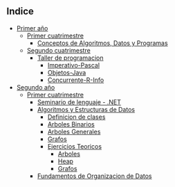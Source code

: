 ## Indice
* [Primer año](https://github.com/juani48/Facultad-Practicas/tree/main/1ro)
  * [Primer cuatrimestre](https://github.com/juani48/Facultad-Practicas/tree/main/1ro/1-Cutrimestre)
    * [Conceptos de Algoritmos, Datos y Programas](https://github.com/juani48/Facultad-Practicas/tree/main/1ro/1-Cutrimestre/CADP)
  * [Segundo cuatrimestre](https://github.com/juani48/Facultad-Practicas/tree/main/1ro/2-Cutrimestre)
    * [Taller de programacion](https://github.com/juani48/Facultad-Practicas/tree/main/1ro/2-Cutrimestre/TallerDeProgramacion)
      * [Imperativo-Pascal](https://github.com/juani48/Facultad-Practicas/tree/main/1ro/2-Cutrimestre/TallerDeProgramacion/1-Imperativo%20(Pascal))
      * [Objetos-Java](https://github.com/juani48/Facultad-Practicas/tree/main/1ro/2-Cutrimestre/TallerDeProgramacion/2-Objetos%20(Java))
      * [Concurrente-R-Info](https://github.com/juani48/Facultad-Practicas/tree/main/1ro/2-Cutrimestre/TallerDeProgramacion/3-Concurrente%20(r-info))
* [Segundo año](https://github.com/juani48/Facultad-Practicas/tree/main/2do)
  * [Primer cuatrimestre](https://github.com/juani48/Facultad-Practicas/tree/main/2do/1er%20Cuatrimestre)
    * [Seminario de lenguaje - .NET](https://github.com/juani48/Facultad-Practicas/tree/main/2do/1er%20Cuatrimestre)
    * [Algoritmos y Estructuras de Datos](https://github.com/juani48/Facultad-Practicas/tree/main/2do/1er%20Cuatrimestre/AyED)
      * [Definicion de clases](https://github.com/juani48/Facultad-Practicas/tree/main/2do/1er%20Cuatrimestre/AyED/JavaClases)
      * [Arboles Binarios](https://github.com/juani48/Facultad-Practicas/tree/main/2do/1er%20Cuatrimestre/AyED/ArbolesBInarios-Practica2) 
      * [Arboles Generales](https://github.com/juani48/Facultad-Practicas/tree/main/2do/1er%20Cuatrimestre/AyED/ArbolesGenerales-Practica3)
      * [Grafos](https://github.com/juani48/Facultad-Practicas/tree/main/2do/1er%20Cuatrimestre/AyED/Grafos-Pratica5)
      * [Ejercicios Teoricos](https://github.com/juani48/Facultad-Practicas/tree/main/2do/1er%20Cuatrimestre/AyED/EjercitacionTeorica)
         * [Arboles](https://github.com/juani48/Facultad-Practicas/tree/main/2do/1er%20Cuatrimestre/AyED/EjercitacionTeorica/Arboles)
         * [Heap](https://github.com/juani48/Facultad-Practicas/tree/main/2do/1er%20Cuatrimestre/AyED/EjercitacionTeorica/Heap)
         * [Grafos](https://github.com/juani48/Facultad-Practicas/tree/main/2do/1er%20Cuatrimestre/AyED/EjercitacionTeorica/Grafos)
    * [Fundamentos de Organizacion de Datos](https://github.com/juani48/Facultad-Practicas/tree/main/2do/1er%20Cuatrimestre/FOD)
    
    
